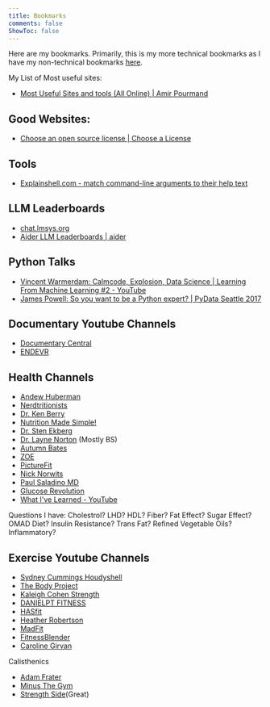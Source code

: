 ```yaml
---
title: Bookmarks
comments: false
ShowToc: false
---
```

Here are my bookmarks. Primarily, this is my more technical bookmarks as I have my non-technical bookmarks [here](https://aprd.ir/bookmarks/).

My List of Most useful sites: 
- [Most Useful Sites and tools (All Online) | Amir Pourmand](https://amirpourmand.ir/posts/2021/useful-sites/)

## Good Websites:
- [Choose an open source license | Choose a License](https://choosealicense.com/)

## Tools
- [Explainshell.com - match command-line arguments to their help text](https://explainshell.com/)

## LLM Leaderboards
- [chat.lmsys.org](https://chat.lmsys.org/)
- [Aider LLM Leaderboards | aider](https://aider.chat/docs/leaderboards/)

## Python Talks
- [Vincent Warmerdam: Calmcode, Explosion, Data Science | Learning From Machine Learning #2 - YouTube](https://www.youtube.com/watch?v=yvgxRzqx1Jg)
- [James Powell: So you want to be a Python expert? | PyData Seattle 2017](https://www.youtube.com/watch?v=cKPlPJyQrt4)


## Documentary Youtube Channels
- [Documentary Central](https://www.youtube.com/@DocoCentral)
- [ENDEVR](https://www.youtube.com/@ENDEVRDocs/videos)

## Health Channels
- [Andew Huberman](https://www.youtube.com/@hubermanlab/)
- [Nerdtritionists](https://www.youtube.com/@Nerdtritionists)
- [Dr. Ken Berry](https://www.youtube.com/@KenDBerryMD)
- [Nutrition Made Simple!](https://www.youtube.com/@NutritionMadeSimple)
- [Dr. Sten Ekberg](https://www.youtube.com/@drekberg)
- [Dr. Layne Norton](https://www.youtube.com/@biolayne1) (Mostly BS)
- [Autumn Bates](https://www.youtube.com/@AutumnBates)
- [ZOE](https://youtube.com/@joinzoe)
- [PictureFit](https://www.youtube.com/@PictureFit)
- [Nick Norwits](https://www.youtube.com/@nicknorwitzPhD)
- [Paul Saladino MD](https://www.youtube.com/@Paulsaladinomd/videos)
- [Glucose Revolution](https://www.youtube.com/@GlucoseRevolution)
- [What I've Learned - YouTube](https://www.youtube.com/@WhatIveLearned)


Questions I have: Cholestrol? LHD? HDL? Fiber? Fat Effect? Sugar Effect? OMAD Diet? Insulin Resistance? Trans Fat? Refined Vegetable Oils? Inflammatory? 
## Exercise Youtube Channels
- [Sydney Cummings Houdyshell](https://youtube.com/@sydneycummingshoudyshell)
- [The Body Project](https://www.youtube.com/@BodyProjectchallenge)
- [Kaleigh Cohen Strength](https://www.youtube.com/@KaleighStrength)
- [DANIELPT FITNESS](https://www.youtube.com/@DANIELPTFITNESS)
- [HASfit](https://www.youtube.com/@HASfit)
- [Heather Robertson](https://www.youtube.com/@Heatherrobertsoncom)
- [MadFit](https://www.youtube.com/@MadFit)
- [FitnessBlender](https://www.youtube.com/@fitnessblender)
- [Caroline Girvan](https://www.youtube.com/c/carolinegirvan)

Calisthenics
- [Adam Frater](https://www.youtube.com/@adam_frater)
- [Minus The Gym](https://www.youtube.com/@MinusTheGym)
- [Strength Side](https://www.youtube.com/@Strengthside)(Great)